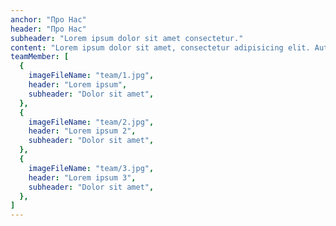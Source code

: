 ```yaml
---
anchor: "Про Нас"
header: "Про Нас"
subheader: "Lorem ipsum dolor sit amet consectetur."
content: "Lorem ipsum dolor sit amet, consectetur adipisicing elit. Aut eaque, laboriosam veritatis, quos non quis ad perspiciatis, totam corporis ea, alias ut unde."
teamMember: [
  {
    imageFileName: "team/1.jpg",
    header: "Lorem ipsum",
    subheader: "Dolor sit amet",
  },
  {
    imageFileName: "team/2.jpg",
    header: "Lorem ipsum 2",
    subheader: "Dolor sit amet",
  },
  {
    imageFileName: "team/3.jpg",
    header: "Lorem ipsum 3",
    subheader: "Dolor sit amet",
  },
]
---
```

